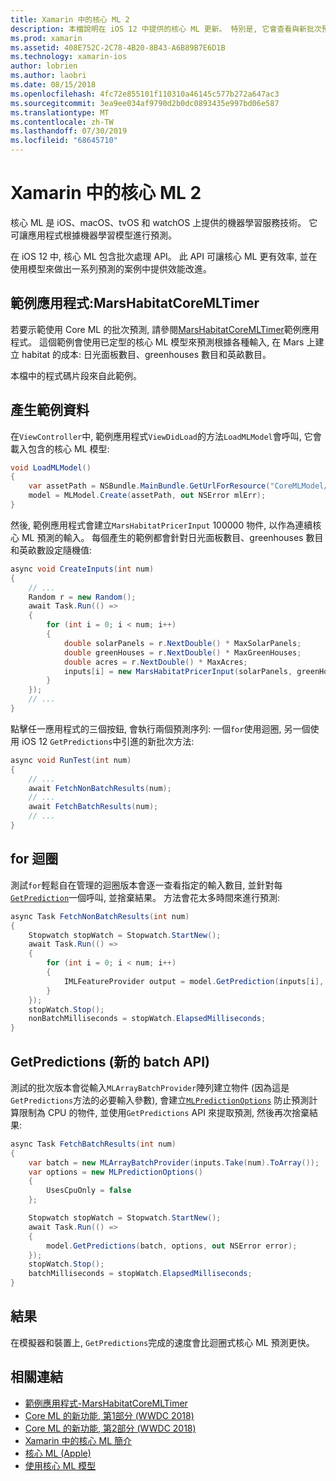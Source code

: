 ```yaml
---
title: Xamarin 中的核心 ML 2
description: 本檔說明在 iOS 12 中提供的核心 ML 更新。 特別是, 它會查看與新批次預測 API 相關聯的效能改進。
ms.prod: xamarin
ms.assetid: 408E752C-2C78-4B20-8B43-A6B89B7E6D1B
ms.technology: xamarin-ios
author: lobrien
ms.author: laobri
ms.date: 08/15/2018
ms.openlocfilehash: 4fc72e855101f110310a46145c577b272a647ac3
ms.sourcegitcommit: 3ea9ee034af9790d2b0dc0893435e997bd06e587
ms.translationtype: MT
ms.contentlocale: zh-TW
ms.lasthandoff: 07/30/2019
ms.locfileid: "68645710"
---
```

# <a name="core-ml-2-in-xamarinios"></a>Xamarin 中的核心 ML 2

核心 ML 是 iOS、macOS、tvOS 和 watchOS 上提供的機器學習服務技術。 它可讓應用程式根據機器學習模型進行預測。

在 iOS 12 中, 核心 ML 包含批次處理 API。 此 API 可讓核心 ML 更有效率, 並在使用模型來做出一系列預測的案例中提供效能改進。

## <a name="sample-app-marshabitatcoremltimer"></a>範例應用程式:MarsHabitatCoreMLTimer

若要示範使用 Core ML 的批次預測, 請參閱[MarsHabitatCoreMLTimer](https://docs.microsoft.com/samples/xamarin/ios-samples/ios12-marshabitatcoremltimer)範例應用程式。 這個範例會使用已定型的核心 ML 模型來預測根據各種輸入, 在 Mars 上建立 habitat 的成本: 日光面板數目、greenhouses 數目和英畝數目。

本檔中的程式碼片段來自此範例。

## <a name="generate-sample-data"></a>產生範例資料

在`ViewController`中, 範例應用程式`ViewDidLoad`的方法`LoadMLModel`會呼叫, 它會載入包含的核心 ML 模型:

```csharp
void LoadMLModel()
{
    var assetPath = NSBundle.MainBundle.GetUrlForResource("CoreMLModel/MarsHabitatPricer", "mlmodelc");
    model = MLModel.Create(assetPath, out NSError mlErr);
}
```

然後, 範例應用程式會建立`MarsHabitatPricerInput` 100000 物件, 以作為連續核心 ML 預測的輸入。 每個產生的範例都會針對日光面板數目、greenhouses 數目和英畝數設定隨機值:

```csharp
async void CreateInputs(int num)
{
    // ...
    Random r = new Random();
    await Task.Run(() =>
    {
        for (int i = 0; i < num; i++)
        {
            double solarPanels = r.NextDouble() * MaxSolarPanels;
            double greenHouses = r.NextDouble() * MaxGreenHouses;
            double acres = r.NextDouble() * MaxAcres;
            inputs[i] = new MarsHabitatPricerInput(solarPanels, greenHouses, acres);
        }
    });
    // ...
}
```

點擊任一應用程式的三個按鈕, 會執行兩個預測序列: 一個`for`使用迴圈, 另一個使用 iOS 12 `GetPredictions`中引進的新批次方法:

```csharp
async void RunTest(int num)
{
    // ...
    await FetchNonBatchResults(num);
    // ...
    await FetchBatchResults(num);
    // ...
}
```

## <a name="for-loop"></a>for 迴圈

測試`for`輕鬆自在管理的迴圈版本會逐一查看指定的輸入數目, 並針對每[`GetPrediction`](xref:CoreML.MLModel.GetPrediction*)一個呼叫, 並捨棄結果。 方法會花太多時間來進行預測:

```csharp
async Task FetchNonBatchResults(int num)
{
    Stopwatch stopWatch = Stopwatch.StartNew();
    await Task.Run(() =>
    {
        for (int i = 0; i < num; i++)
        {
            IMLFeatureProvider output = model.GetPrediction(inputs[i], out NSError error);
        }
    });
    stopWatch.Stop();
    nonBatchMilliseconds = stopWatch.ElapsedMilliseconds;
}
```

## <a name="getpredictions-new-batch-api"></a>GetPredictions (新的 batch API)

測試的批次版本會從輸入`MLArrayBatchProvider`陣列建立物件 (因為這是`GetPredictions`方法的必要輸入參數), 會建立[`MLPredictionOptions`](xref:CoreML.MLPredictionOptions)
防止預測計算限制為 CPU 的物件, 並使用`GetPredictions` API 來提取預測, 然後再次捨棄結果:

```csharp
async Task FetchBatchResults(int num)
{
    var batch = new MLArrayBatchProvider(inputs.Take(num).ToArray());
    var options = new MLPredictionOptions()
    {
        UsesCpuOnly = false
    };

    Stopwatch stopWatch = Stopwatch.StartNew();
    await Task.Run(() =>
    {
        model.GetPredictions(batch, options, out NSError error);
    });
    stopWatch.Stop();
    batchMilliseconds = stopWatch.ElapsedMilliseconds;
}
```

## <a name="results"></a>結果

在模擬器和裝置上, `GetPredictions`完成的速度會比迴圈式核心 ML 預測更快。

## <a name="related-links"></a>相關連結

- [範例應用程式-MarsHabitatCoreMLTimer](https://docs.microsoft.com/samples/xamarin/ios-samples/ios12-marshabitatcoremltimer)
- [Core ML 的新功能, 第1部分 (WWDC 2018)](https://developer.apple.com/videos/play/wwdc2018/708/)
- [Core ML 的新功能, 第2部分 (WWDC 2018)](https://developer.apple.com/videos/play/wwdc2018/709/)
- [Xamarin 中的核心 ML 簡介](https://docs.microsoft.com/xamarin/ios/platform/introduction-to-ios11/coreml)
- [核心 ML (Apple)](https://developer.apple.com/documentation/coreml?language=objc)
- [使用核心 ML 模型](https://developer.apple.com/machine-learning/build-run-models/)
